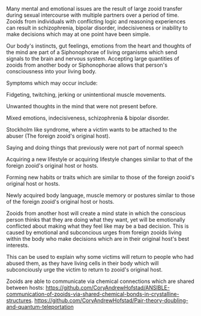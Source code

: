 Many mental and emotional issues are the result of large zooid transfer during sexual intercourse with multiple partners over a period of time. Zooids from individuals with conflicting logic and reasoning experiences can result in schizophrenia, bipolar disorder, indecisiveness or inability to make decisions which may at one point have been simple.

Our body's instincts, gut feelings, emotions from the heart and thoughts of the mind are part of a Siphonophorae of living organisms which send signals to the brain and nervous system. Accepting large quantities of zooids from another body or Siphonophorae allows that person's consciousness into your living body.

Symptoms which may occur include:

Fidgeting, twitching, jerking or unintentional muscle movements.

Unwanted thoughts in the mind that were not present before.

Mixed emotions, indecisiveness, schizophrenia & bipolar disorder.

Stockholm like syndrome, where a victim wants to be attached to the abuser (The foreign zooid's original host).

Saying and doing things that previously were not part of normal speech

Acquiring a new lifestyle or acquiring lifestyle changes similar to that of the foreign zooid's original host or hosts.

Forming new habits or traits which are similar to those of the foreign zooid's original host or hosts.

Newly acquired body language, muscle memory or postures similar to those of the foreign zooid's original host or hosts.

Zooids from another host will create a mind state in which the conscious person thinks that they are doing what they want, yet will be emotionally conflicted about making what they feel like may be a bad decision. This is caused by emotional and subconcious urges from foreign zooids living within the body who make decisions which are in their original host's best interests.

This can be used to explain why some victims will return to people who had abused them, as they have living cells in their body which will subconciously urge the victim to return to zooid's original host.

Zooids are able to communicate via chemical connections which are shared between hosts: 
https://github.com/CoryAndrewHofstad/ANSIBLE-communication-of-zooids-via-shared-chemical-bonds-in-crystalline-structures.
https://github.com/CoryAndrewHofstad/Pair-theory-doubling-and-quantum-teleportation

